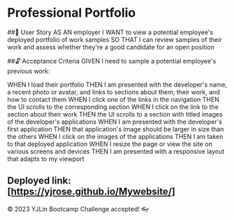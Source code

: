 # Professional Portfolio

##🎯 User Story
AS AN employer I WANT to view a potential employee's deployed portfolio of work samples SO THAT I can review samples of their work and assess whether they're a good candidate for an open position

##🔓 Acceptance Criteria
GIVEN I need to sample a potential employee's previous work:

WHEN I load their portfolio THEN I am presented with the developer's name, a recent photo or avatar, and links to sections about them, their work, and how to contact them
WHEN I click one of the links in the navigation THEN the UI scrolls to the corresponding section
WHEN I click on the link to the section about their work THEN the UI scrolls to a section with titled images of the developer's applications
WHEN I am presented with the developer's first application THEN that application's image should be larger in size than the others
WHEN I click on the images of the applications THEN I am taken to that deployed application
WHEN I resize the page or view the site on various screens and devices THEN I am presented with a responsive layout that adapts to my viewport

Deployed link: [https://yjrose.github.io/Mywebsite/]
---
© 2023 YJLin Bootcamp Challenge accepted! 👓
